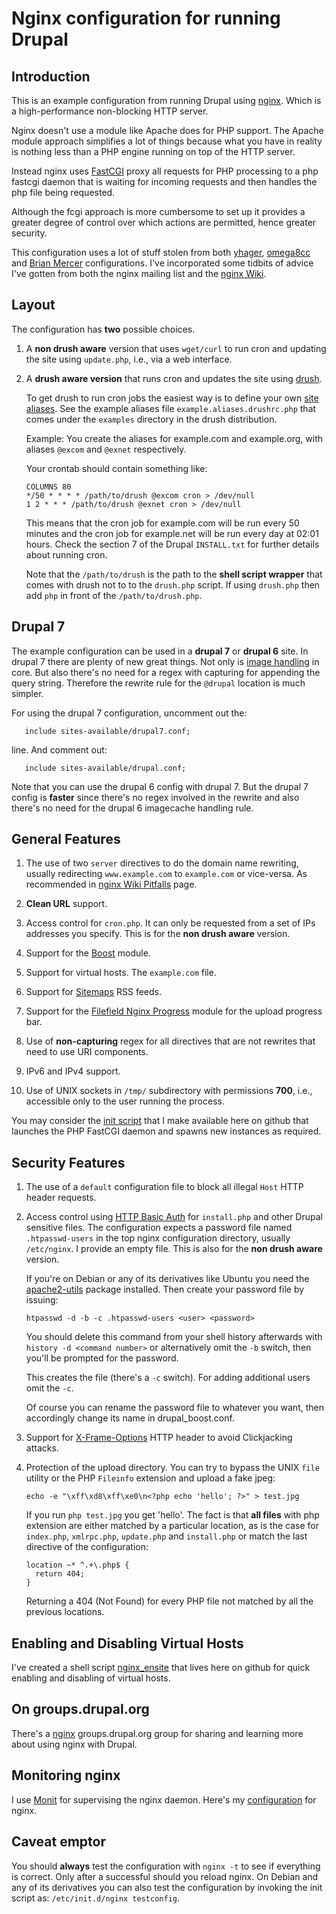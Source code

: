 # Nginx configuration for running Drupal

## Introduction

   This is an example configuration from running Drupal using
   [nginx](http://nginx.org). Which is a high-performance non-blocking
   HTTP server.

   Nginx doesn't use a module like Apache does for PHP support. The
   Apache module approach simplifies a lot of things because what you
   have in reality is nothing less than a PHP engine running on top of
   the HTTP server. 

   Instead nginx uses [FastCGI](http://en.wikipedia.org/wiki/FastCGI)
   proxy all requests for PHP processing to a php fastcgi daemon that
   is waiting for incoming requests and then handles the php file
   being requested.

   Although the fcgi approach is more cumbersome to set up it provides
   a greater degree of control over which actions are permitted, hence
   greater security.

   This configuration uses a lot of stuff stolen from both
   [yhager](github.com/yhager/nginx_drupal),
   [omega8cc](http://github.com/omega8cc/nginx-for-drupal) and
   [Brian Mercer](http://test.brianmercer.com/content/nginx-configuration-drupal)
   configurations. I've incorporated some tidbits of advice I've
   gotten from both the nginx mailing list and the
   [nginx Wiki](http://wiki.nginx.org).

## Layout
   
   The configuration has **two** possible choices.

   1. A **non drush aware** version that uses `wget/curl` to run cron
      and updating the site using `update.php`, i.e., via a web
      interface.

   2. A **drush aware version** that runs cron and updates the
      site using [drush](http://drupal.org/project/drush).

      To get drush to run cron jobs the easiest way is to define your
      own [site aliases](http://drupal.org/node/670460). See the
      example aliases file `example.aliases.drushrc.php` that comes
      under the `examples` directory in the drush distribution.

      Example: You create the aliases for example.com and example.org,
      with aliases `@excom` and `@exnet` respectively.

      Your crontab should contain something like:

          COLUMNS 80
          */50 * * * * /path/to/drush @excom cron > /dev/null
          1 2 * * * /path/to/drush @exnet cron > /dev/null

      This means that the cron job for example.com will be run every
      50 minutes and the cron job for example.net will be run every
      day at 02:01 hours. Check the section 7 of the Drupal
      `INSTALL.txt` for further details about running cron.

      Note that the `/path/to/drush` is the path to the **shell script
      wrapper** that comes with drush not to to the `drush.php`
      script. If using `drush.php` then add `php` in front of the
      `/path/to/drush.php`.
    
    
## Drupal 7
    
   The example configuration can be used in a **drupal 7** or **drupal
   6** site. In drupal 7 there are plenty of new great things. Not only is
   [image handling](http://drupal.org/node/371374) in core. But also
   there's no need for a regex with capturing for appending the query
   string. Therefore the rewrite rule for the `@drupal` location is
   much simpler.
  
   For using the drupal 7 configuration, uncomment out the:

       include sites-available/drupal7.conf;

   line. And comment out:

       include sites-available/drupal.conf;

   Note that you can use the drupal 6 config with drupal 7. But the
   drupal 7 config is **faster** since there's no regex involved in
   the rewrite and also there's no need for the drupal 6 imagecache
   handling rule.
    
## General Features

   1. The use of two `server` directives to do the domain name
   rewriting, usually redirecting `www.example.com` to `example.com`
   or vice-versa. As recommended in
   [nginx Wiki Pitfalls](http://wiki.nginx.org/Pitfalls#Server_Name)
   page.

   2. **Clean URL** support.

   3. Access control for `cron.php`. It can only be requested from a
   set of IPs addresses you specify. This is for the **non drush
   aware** version.

   4. Support for the [Boost](http://drupal.org/project/boost) module.

   5. Support for virtual hosts. The `example.com` file.

   6. Support for [Sitemaps](http://drupal.org/project/site_map) RSS feeds.

   7. Support for the
      [Filefield Nginx Progress](http://drupal.org/project/filefield_nginx_progress)
      module for the upload progress bar.

   8. Use of **non-capturing** regex for all directives that are not
      rewrites that need to use URI components.

   9. IPv6 and IPv4 support.

   10. Use of UNIX sockets in `/tmp/` subdirectory with permissions
       **700**, i.e., accessible only to the user running the process.
   
   You may consider the
   [init script](github.com/perusio/php-fastcgi-debian-script) that I
   make available here on github that launches the PHP FastCGI daemon
   and spawns new instances as required.

## Security Features

   1. The use of a `default` configuration file to block all illegal
      `Host` HTTP header requests.

   2. Access control using
      [HTTP Basic Auth](http://wiki.nginx.org/NginxHttpAuthBasicModule)
      for `install.php` and other Drupal sensitive files. The
      configuration expects a password file named `.htpasswd-users` in
      the top nginx configuration directory, usually `/etc/nginx`. I
      provide an empty file. This is also for the **non drush aware**
      version.

      If you're on Debian or any of its derivatives like Ubuntu you
      need the
      [apache2-utils](http://packages.debian.org/search?suite%3Dall&section%3Dall&arch%3Dany&searchon%3Dnames&keywords%3Dapache2-utils)
      package installed. Then create your password file by issuing:

          htpasswd -d -b -c .htpasswd-users <user> <password>

      You should delete this command from your shell history
      afterwards with `history -d <command number>` or alternatively
      omit the `-b` switch, then you'll be prompted for the password.

      This creates the file (there's a `-c` switch). For adding
      additional users omit the `-c`.

      Of course you can rename the password file to whatever you want,
      then accordingly change its name in drupal_boost.conf.

   3. Support for
      [X-Frame-Options](https://developer.mozilla.org/en/The_X-FRAME-OPTIONS_response_header)
      HTTP header to avoid Clickjacking attacks.

   4. Protection of the upload directory. You can try to bypass the
      UNIX `file` utility or the PHP `Fileinfo` extension and upload a
      fake jpeg:
   
          echo -e "\xff\xd8\xff\xe0\n<?php echo 'hello'; ?>" > test.jpg
      
      If you run `php test.jpg`  you get 'hello'. The fact is that **all
      files** with php extension are either matched by a particular
      location, as is the case for `index.php`, `xmlrpc.php`,
      `update.php` and `install.php` or match the last directive of
      the configuration:

          location ~* ^.+\.php$ {
            return 404; 
          }

      Returning a 404 (Not Found) for every PHP file not matched by
      all the previous locations.

## Enabling and Disabling Virtual Hosts

   I've created a shell script
   [nginx_ensite](http://github.com/perusio/nginx_ensite) that lives
   here on github for quick enabling and disabling of virtual hosts.

## On groups.drupal.org

   There's a [nginx](http://groups.drupal.org/nginx)
   groups.drupal.org group for sharing and learning more about using
   nginx with Drupal.

## Monitoring nginx

   I use [Monit](http://mmonit.com) for supervising the nginx
   daemon. Here's my
   [configuration](http://github.com/perusio/monit-miscellaneous) for
   nginx.

## Caveat emptor

   You should **always** test the configuration with `nginx -t` to see
   if everything is correct. Only after a successful should you reload
   nginx. On Debian and any of its derivatives you can also test the
   configuration by invoking the init script as: `/etc/init.d/nginx
   testconfig`.
